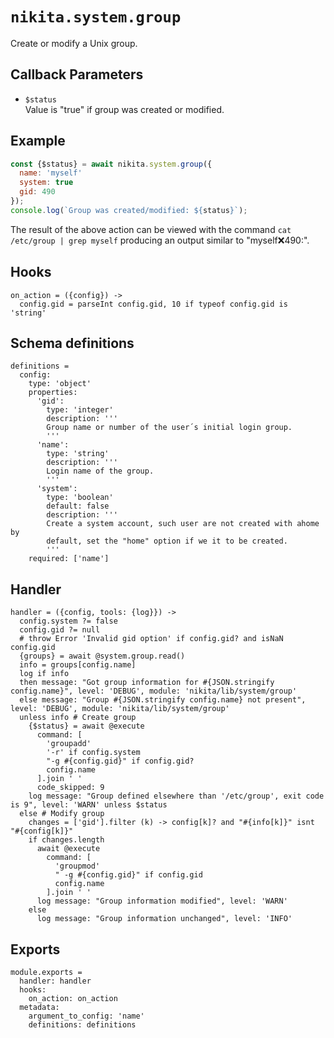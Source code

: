 
# `nikita.system.group`

Create or modify a Unix group.

## Callback Parameters
 
* `$status`   
  Value is "true" if group was created or modified.   

## Example

```js
const {$status} = await nikita.system.group({
  name: 'myself'
  system: true
  gid: 490
});
console.log(`Group was created/modified: ${status}`);
```

The result of the above action can be viewed with the command
`cat /etc/group | grep myself` producing an output similar to
"myself:x:490:".

## Hooks

    on_action = ({config}) ->
      config.gid = parseInt config.gid, 10 if typeof config.gid is 'string'

## Schema definitions

    definitions =
      config:
        type: 'object'
        properties:
          'gid':
            type: 'integer'
            description: '''
            Group name or number of the user´s initial login group.
            '''
          'name':
            type: 'string'
            description: '''
            Login name of the group.
            '''
          'system':
            type: 'boolean'
            default: false
            description: '''
            Create a system account, such user are not created with ahome by
            default, set the "home" option if we it to be created.
            '''
        required: ['name']

## Handler

    handler = ({config, tools: {log}}) ->
      config.system ?= false
      config.gid ?= null
      # throw Error 'Invalid gid option' if config.gid? and isNaN config.gid
      {groups} = await @system.group.read()
      info = groups[config.name]
      log if info
      then message: "Got group information for #{JSON.stringify config.name}", level: 'DEBUG', module: 'nikita/lib/system/group'
      else message: "Group #{JSON.stringify config.name} not present", level: 'DEBUG', module: 'nikita/lib/system/group'
      unless info # Create group
        {$status} = await @execute
          command: [
            'groupadd'
            '-r' if config.system
            "-g #{config.gid}" if config.gid?
            config.name
          ].join ' '
          code_skipped: 9
        log message: "Group defined elsewhere than '/etc/group', exit code is 9", level: 'WARN' unless $status
      else # Modify group
        changes = ['gid'].filter (k) -> config[k]? and "#{info[k]}" isnt "#{config[k]}"
        if changes.length
          await @execute
            command: [
              'groupmod'
              " -g #{config.gid}" if config.gid
              config.name
            ].join ' '
          log message: "Group information modified", level: 'WARN'
        else
          log message: "Group information unchanged", level: 'INFO'

## Exports

    module.exports =
      handler: handler
      hooks:
        on_action: on_action
      metadata:
        argument_to_config: 'name'
        definitions: definitions
